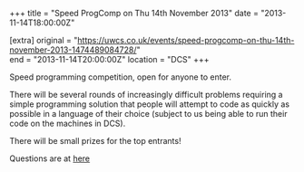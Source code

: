+++
title = "Speed ProgComp on Thu 14th November 2013"
date = "2013-11-14T18:00:00Z"

[extra]
original = "https://uwcs.co.uk/events/speed-progcomp-on-thu-14th-november-2013-1474489084728/"    
end = "2013-11-14T20:00:00Z"
location = "DCS"
+++

Speed programming competition, open for anyone to enter.

There will be several rounds of increasingly difficult problems requiring a simple programming solution that people will attempt to code as quickly as possible in a language of their choice (subject to us being able to run their code on the machines in DCS).

There will be small prizes for the top entrants\!

Questions are at [here](http://ruth.uwcs.co.uk/progcomp/141113/questions.pdf)

